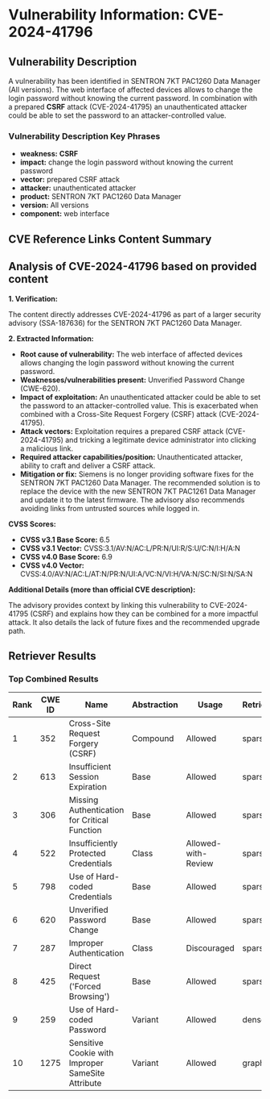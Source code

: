 # Vulnerability Information: CVE-2024-41796

## Vulnerability Description
A vulnerability has been identified in SENTRON 7KT PAC1260 Data Manager (All versions). The web interface of affected devices allows to change the login password without knowing the current password. In combination with a prepared **CSRF** attack (CVE-2024-41795) an unauthenticated attacker could be able to set the password to an attacker-controlled value.

### Vulnerability Description Key Phrases
- **weakness:** **CSRF**
- **impact:** change the login password without knowing the current password
- **vector:** prepared CSRF attack
- **attacker:** unauthenticated attacker
- **product:** SENTRON 7KT PAC1260 Data Manager
- **version:** All versions
- **component:** web interface

## CVE Reference Links Content Summary
## Analysis of CVE-2024-41796 based on provided content

**1. Verification:**

The content directly addresses CVE-2024-41796 as part of a larger security advisory (SSA-187636) for the SENTRON 7KT PAC1260 Data Manager.

**2. Extracted Information:**

* **Root cause of vulnerability:** The web interface of affected devices allows changing the login password without knowing the current password.
* **Weaknesses/vulnerabilities present:** Unverified Password Change (CWE-620).
* **Impact of exploitation:** An unauthenticated attacker could be able to set the password to an attacker-controlled value. This is exacerbated when combined with a Cross-Site Request Forgery (CSRF) attack (CVE-2024-41795).
* **Attack vectors:** Exploitation requires a prepared CSRF attack (CVE-2024-41795) and tricking a legitimate device administrator into clicking a malicious link.
* **Required attacker capabilities/position:** Unauthenticated attacker, ability to craft and deliver a CSRF attack.
* **Mitigation or fix:**  Siemens is no longer providing software fixes for the SENTRON 7KT PAC1260 Data Manager. The recommended solution is to replace the device with the new SENTRON 7KT PAC1261 Data Manager and update it to the latest firmware.  The advisory also recommends avoiding links from untrusted sources while logged in.

**CVSS Scores:**

*   **CVSS v3.1 Base Score:** 6.5
*   **CVSS v3.1 Vector:** CVSS:3.1/AV:N/AC:L/PR:N/UI:R/S:U/C:N/I:H/A:N
*   **CVSS v4.0 Base Score:** 6.9
*   **CVSS v4.0 Vector:** CVSS:4.0/AV:N/AC:L/AT:N/PR:N/UI:A/VC:N/VI:H/VA:N/SC:N/SI:N/SA:N

**Additional Details (more than official CVE description):**

The advisory provides context by linking this vulnerability to CVE-2024-41795 (CSRF) and explains how they can be combined for a more impactful attack. It also details the lack of future fixes and the recommended upgrade path.

## Retriever Results

### Top Combined Results

| Rank | CWE ID | Name | Abstraction | Usage  | Retrievers | Individual Scores |
|------|--------|------|-------------|-------|------------|-------------------|
| 1 | 352 | Cross-Site Request Forgery (CSRF) | Compound | Allowed | sparse | 0.310 |
| 2 | 613 | Insufficient Session Expiration | Base | Allowed | sparse | 0.301 |
| 3 | 306 | Missing Authentication for Critical Function | Base | Allowed | sparse | 0.298 |
| 4 | 522 | Insufficiently Protected Credentials | Class | Allowed-with-Review | sparse | 0.296 |
| 5 | 798 | Use of Hard-coded Credentials | Base | Allowed | sparse | 0.295 |
| 6 | 620 | Unverified Password Change | Base | Allowed | sparse | 0.290 |
| 7 | 287 | Improper Authentication | Class | Discouraged | sparse | 0.290 |
| 8 | 425 | Direct Request ('Forced Browsing') | Base | Allowed | sparse | 0.289 |
| 9 | 259 | Use of Hard-coded Password | Variant | Allowed | dense | 0.605 |
| 10 | 1275 | Sensitive Cookie with Improper SameSite Attribute | Variant | Allowed | graph | 0.002 |

